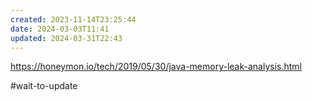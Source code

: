```yaml
---
created: 2023-11-14T23:25:44
date: 2024-03-03T11:41
updated: 2024-03-31T22:43
---
```

https://honeymon.io/tech/2019/05/30/java-memory-leak-analysis.html

#wait-to-update 